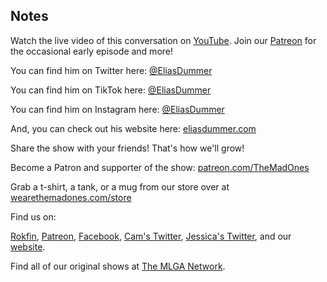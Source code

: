## Notes

Watch the live video of this conversation on [YouTube](https://youtu.be/Drfsa2q1XxA). Join our [Patreon](https://www.patreon.com/TheMadOnes) for the occasional early episode and more!

You can find him on Twitter here: [@EliasDummer](https://twitter.com/eliasdummer)

You can find him on TikTok here: [@EliasDummer](https://vm.tiktok.com/ZTdg7aU3D/)

You can find him on Instagram here: [@EliasDummer](https://instagram.com/eliasdummer)

And, you can check out his website here: [eliasdummer.com](https://eliasdummer.com/)

Share the show with your friends! That's how we'll grow!

Become a Patron and supporter of the show: [patreon.com/TheMadOnes](https://www.patreon.com/TheMadOnes)

Grab a t-shirt, a tank, or a mug from our store over at [wearethemadones.com/store](https://wearethemadones.com/store)

Find us on:

[Rokfin](https://rokfin.com/TheMadOnes), [Patreon](https://patreon.com/TheMadOnes), [Facebook](https://www.facebook.com/WeAreTheMad/), [Cam's Twitter](https://twitter.com/HamCarless), [Jessica's Twitter](https://twitter.com/soupcanarchist), and our [website](http://wearethemad.com).

Find all of our original shows at [The MLGA Network](https://mlganetwork.com).
